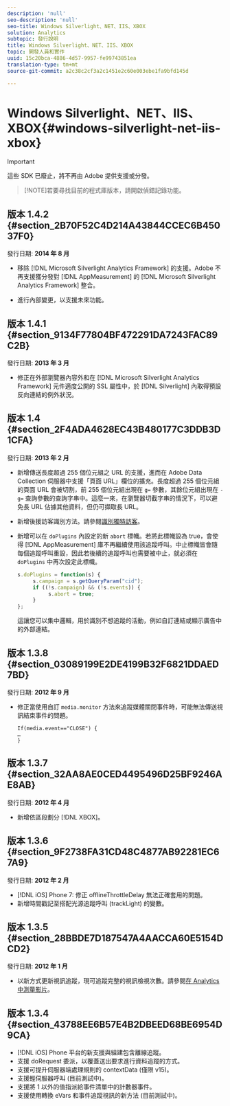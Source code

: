 ```yaml
---
description: 'null'
seo-description: 'null'
seo-title: Windows Silverlight、NET、IIS、XBOX
solution: Analytics
subtopic: 發行說明
title: Windows Silverlight、NET、IIS、XBOX
topic: 開發人員和實作
uuid: 15c20bca-4886-4d57-9957-fe99743851ea
translation-type: tm+mt
source-git-commit: a2c38c2cf3a2c1451e2c60e003ebe1fa9bfd145d

---
```



# Windows Silverlight、NET、IIS、XBOX{#windows-silverlight-net-iis-xbox}

>[!IMPORTANT]
>
>這些 SDK 已廢止，將不再由 Adobe 提供支援或分發。

> [!NOTE]若要尋找目前的程式庫版本，請開啟偵錯記錄功能。

## 版本 1.4.2 {#section_2B70F52C4D214A43844CCEC6B45037F0}

發行日期: **2014 年 8 月**

* 移除 [!DNL Microsoft Silverlight Analytics Framework] 的支援。Adobe 不再支援獲分發對 [!DNL AppMeasurement] 的 [!DNL Microsoft Silverlight Analytics Framework] 整合。

* 進行內部變更，以支援未來功能。

## 版本 1.4.1 {#section_9134F77804BF472291DA7243FAC89C2B}

發行日期: **2013 年 3 月**

* 修正在外部瀏覽器內容外和在 [!DNL Microsoft Silverlight Analytics Framework] 元件適度公開的 SSL 屬性中，於 [!DNL Silverlight] 內取得預設反向連結的例外狀況。

## 版本 1.4 {#section_2F4ADA4628EC43B480177C3DDB3D1CFA}

發行日期: **2013 年 2 月**

* 新增傳送長度超過 255 個位元組之 URL 的支援，進而在 Adobe Data Collection 伺服器中支援「頁面 URL」欄位的擴充。長度超過 255 個位元組的頁面 URL 會被切割，前 255 個位元組出現在 `g=` 參數，其餘位元組出現在 `-g=` 查詢參數的查詢字串中。這麼一來，在瀏覽器切截字串的情況下，可以避免長 URL 佔據其他資料，但仍可擷取長 URL。

* 新增後援訪客識別方法。請參閱[識別獨特訪客](https://marketing.adobe.com/resources/help/en_US/sc/implement/c_identifying_unique_visitors.html)。
* 新增可以在 `doPlugins` 內設定的新 `abort` 標幟。若將此標幟設為 true，會使得 [!DNL AppMeasurement] 庫不再繼續使用該追蹤呼叫。中止標幟皆會隨每個追蹤呼叫重設，因此若後續的追蹤呼叫也需要被中止，就必須在 `doPlugins` 中再次設定此標幟。

   ```js
   s.doPlugins = function(s) { 
        s.campaign = s.getQueryParam("cid"); 
        if ((!s.campaign) && (!s.events)) { 
             s.abort = true; 
        } 
   };
   ```

   這讓您可以集中邏輯，用於識別不想追蹤的活動，例如自訂連結或顯示廣告中的外部連結。

## 版本 1.3.8 {#section_03089199E2DE4199B32F6821DDAED7BD}

發行日期: **2012 年 9 月**

* 修正當使用自訂 `media.monitor` 方法來追蹤媒體關閉事件時，可能無法傳送視訊結束事件的問題。

   ```
   If(media.event=="CLOSE") { 
   … 
   } 
   ```

## 版本 1.3.7 {#section_32AA8AE0CED4495496D25BF9246AE8AB}

發行日期: **2012 年 4 月**

* 新增依區段劃分 [!DNL XBOX]。

## 版本 1.3.6 {#section_9F2738FA31CD48C4877AB92281EC67A9}

發行日期: **2012 年 2 月**

* [!DNL iOS] Phone 7: 修正 offlineThrottleDelay 無法正確套用的問題。
* 新增時間戳記至搭配光源追蹤呼叫 (trackLight) 的變數。

## 版本 1.3.5 {#section_28BBDE7D187547A4AACCA60E5154DCD2}

發行日期: **2012 年 1 月**

* 以新方式更新視訊追蹤，現可追蹤完整的視訊檢視次數。請參閱[在 Analytics 中測量影片](https://marketing.adobe.com/resources/help/en_US/sc/appmeasurement/video/index.html)。

## 版本 1.3.4 {#section_43788EE6B57E4B2DBEED68BE6954D9CA}

* [!DNL iOS] Phone 平台的新支援與組建包含離線追蹤。
* 支援 doRequest 委派，以覆蓋送出要求進行資料追蹤的方式。
* 支援可提升伺服器端處理規則的 contextData (僅限 v15)。
* 支援輕伺服器呼叫 (目前測試中)。
* 支援將 1 以外的值指派給事件清單中的計數器事件。
* 支援使用轉換 eVars 和事件追蹤視訊的新方法 (目前測試中)。

